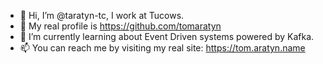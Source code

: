 - 👋 Hi, I’m @taratyn-tc, I work at Tucows.
- 👀 My real profile is https://github.com/tomaratyn
- 🌱 I’m currently learning about Event Driven systems powered by Kafka.
- 📫 You can reach me by visiting my real site: https://tom.aratyn.name

<!---
taratyn-tc/taratyn-tc is a ✨ special ✨ repository because its `README.md` (this file) appears on your GitHub profile.
You can click the Preview link to take a look at your changes.
--->
